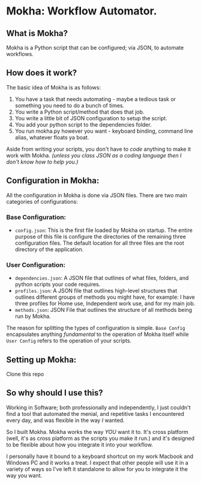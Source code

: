 # Mokha: Workflow Automator.

## What is Mokha?

Mokha is a Python script that can be configured; via JSON, to automate workflows.

## How does it work?

The basic idea of Mokha is as follows:

1. You have a task that needs automating - maybe a tedious task or something you need to do a bunch of times.
2. You write a Python script/method that does that job.
3. You write a little bit of JSON configuration to setup the script.
4. You add your python script to the dependencies folder.
5. You run mokha.py however you want - keyboard binding, command line alias, whatever floats ya boat.

Aside from writing your scripts, you don't have to _code_ anything to make it work with Mokha. _(unless you class JSON as a coding language then I don't know how to help you.)_

## Configuration in Mokha:

All the configuration in Mokha is done via JSON files. There are two main categories of configurations:

### Base Configuration:

- `config.json`: This is the first file loaded by Mokha on startup. The entire purpose of this file is configure the directories of the remaining three configuration files. The default location for all three files are the root directory of the application.

### User Configuration:

- `dependencies.json`: A JSON file that outlines of what files, folders, and python scripts your code requires.
- `profiles.json`: A JSON file that outlines high-level structures that outlines different groups of methods you might have, for example: I have three profiles for Home use, Independent work use, and for my main job.
- `methods.json`: JSON File that outlines the structure of all methods being run by Mokha.

The reason for splitting the types of configuration is simple. `Base Config` encapsulates anything _fundamental_ to the operation of Mokha itself while `User Config` refers to the operation of your scripts.

## Setting up Mokha:

Clone this repo

## So why should I use this?

Working in Software; both professionally and independently, I just couldn't find a tool that automated the menial, and repetitive tasks I encountered every day, and was flexible in the way _I_ wanted.

So I built Mokha. Mokha works the way _YOU_ want it to. It's cross platform (well, it's as cross platform as the scripts you make it run.) and it's designed to be flexible about how you integrate it into your workflow.

I personally have it bound to a keyboard shortcut on my work Macbook and Windows PC and it works a treat. I expect that other people will use it in a variety of ways so I've left it standalone to allow for you to integrate it the way you want.